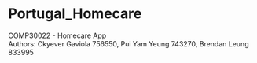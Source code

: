 # Portugal_Homecare
COMP30022 - Homecare App  
Authors: Ckyever Gaviola 756550, Pui Yam Yeung 743270, Brendan Leung 833995

